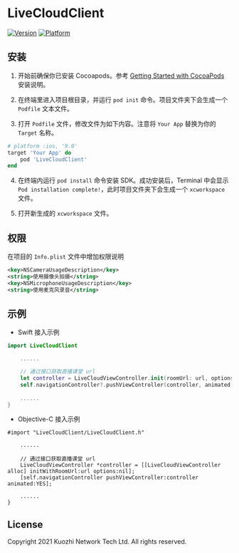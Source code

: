 # LiveCloudClient

[![Version](https://img.shields.io/cocoapods/v/LiveCloudClient.svg?style=flat)](https://cocoapods.org/pods/LiveCloudClient)
[![Platform](https://img.shields.io/cocoapods/p/LiveCloudClient.svg?style=flat)](https://cocoapods.org/pods/LiveCloudClient)


## 安装

1. 开始前确保你已安装 Cocoapods。参考 [Getting Started with CocoaPods](https://guides.cocoapods.org/using/getting-started.html#getting-started) 安装说明。

2. 在终端里进入项目根目录，并运行 `pod init` 命令。项目文件夹下会生成一个 `Podfile` 文本文件。

3. 打开 `Podfile` 文件，修改文件为如下内容。注意将 `Your App` 替换为你的 `Target` 名称。

```ruby
# platform :ios, '9.0'
target 'Your App' do
    pod 'LiveCloudClient'
end
```

4. 在终端内运行 `pod install` 命令安装 SDK。成功安装后，Terminal 中会显示 `Pod installation complete!`，此时项目文件夹下会生成一个 `xcworkspace` 文件。

5. 打开新生成的 `xcworkspace` 文件。

## 权限

在项目的 `Info.plist` 文件中增加权限说明

```xml
<key>NSCameraUsageDescription</key>
<string>使用摄像头拍摄</string>
<key>NSMicrophoneUsageDescription</key>
<string>使用麦克风录音</string>
```

## 示例

- Swift 接入示例

```swift
import LiveCloudClient

    ......

    // 通过接口获取直播课堂 url
    let controller = LiveCloudViewController.init(roomUrl: url, options: nil);
    self.navigationController?.pushViewController(controller, animated: true);
    
    ......
}
```

- Objective-C 接入示例

```objc
#import "LiveCloudClient/LiveCloudClient.h"
    
    ......

    // 通过接口获取直播课堂 url
    LiveCloudViewController *controller = [[LiveCloudViewController alloc] initWithRoomUrl:url options:nil];
    [self.navigationController pushViewController:controller animated:YES];

    ......
}
```


## License

Copyright 2021 Kuozhi Network Tech Ltd. All rights reserved.
